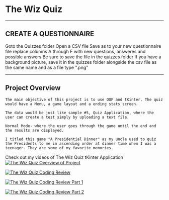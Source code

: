 # The Wiz Quiz 

------------------------
CREATE A QUESTIONNAIRE
------------------------
Goto the Quizzes folder
Open a CSV file
Save as to your new questionnaire file
replace columns A through F with new questions, answeres and possible answers
Be sure to save the file in the quizzes folder
If you have a background picture, save it in the quizzes folder alongside the csv file as the same name and as a file type ".png"

------------------------
Project Overview
------------------------
	The main objective of this project is to use OOP and tKinter. The quiz would have a Menu, a game layout and a ending stats screen. 
	
	The data would be just like sample #5, Quiz Application, where the user can create a test simply by uploading a text file.
	
	Normal Mode- where the user goes through the game until the end and the results are displayed.
	
	I titled this game "A Presidential Dinner" as my uncle used to quiz the Presidents to me in ascending order at dinner time when I was a teenager. They are some of my favorite memories.

Check out my videos of The Wiz Quiz tKinter Application</br>
[![The Wiz Quiz Overview of Project](https://img.youtube.com/vi/ouzRJ63tgUY/maxresdefault.jpg)](https://youtu.be/ouzRJ63tgUY)

[![The Wiz Quiz Coding Review](https://img.youtube.com/vi/kVteTCMs45Y/maxresdefault.jpg)](https://youtu.be/kVteTCMs45Y)

[![The Wiz Quiz Coding Review Part 1](https://img.youtube.com/vi/kpIGFza3inA/maxresdefault.jpg)](https://youtu.be/kpIGFza3inA)

[![The Wiz Quiz Coding Review Part 2](https://img.youtube.com/vi/RA5GvcpaRtU/maxresdefault.jpg)](https://youtu.be/RA5GvcpaRtU)
